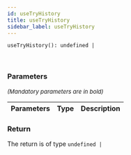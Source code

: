 ```yaml
---
id: useTryHistory
title: useTryHistory
sidebar_label: useTryHistory
---
```


```tsx
useTryHistory(): undefined | 
```
<br/>



### Parameters

<font size="2"><i>(Mandatory parameters are in bold)</i></font>

| Parameters | Type | Description |
| --------- | ---- | ----------- |


### Return



The return is of type <code>undefined | </code>